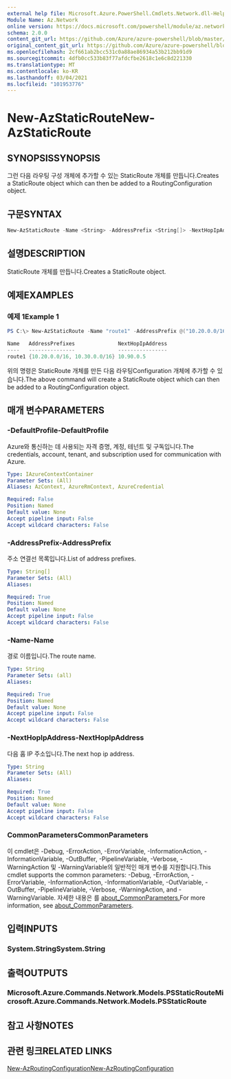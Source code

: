 ```yaml
---
external help file: Microsoft.Azure.PowerShell.Cmdlets.Network.dll-Help.xml
Module Name: Az.Network
online version: https://docs.microsoft.com/powershell/module/az.network/new-azstaticroute
schema: 2.0.0
content_git_url: https://github.com/Azure/azure-powershell/blob/master/src/Network/Network/help/New-AzStaticRoute.md
original_content_git_url: https://github.com/Azure/azure-powershell/blob/master/src/Network/Network/help/New-AzStaticRoute.md
ms.openlocfilehash: 2cf661ab2bcc531c0a88ae86934a53b212bb91d9
ms.sourcegitcommit: 4dfb0cc533b83f77afdcfbe2618c1e6c8d221330
ms.translationtype: MT
ms.contentlocale: ko-KR
ms.lasthandoff: 03/04/2021
ms.locfileid: "101953776"
---
```

# <span data-ttu-id="f8cb6-101">New-AzStaticRoute</span><span class="sxs-lookup"><span data-stu-id="f8cb6-101">New-AzStaticRoute</span></span>

## <span data-ttu-id="f8cb6-102">SYNOPSIS</span><span class="sxs-lookup"><span data-stu-id="f8cb6-102">SYNOPSIS</span></span>
<span data-ttu-id="f8cb6-103">그런 다음 라우팅 구성 개체에 추가할 수 있는 StaticRoute 개체를 만듭니다.</span><span class="sxs-lookup"><span data-stu-id="f8cb6-103">Creates a StaticRoute object which can then be added to a RoutingConfiguration object.</span></span>

## <span data-ttu-id="f8cb6-104">구문</span><span class="sxs-lookup"><span data-stu-id="f8cb6-104">SYNTAX</span></span>

```powershell
New-AzStaticRoute -Name <String> -AddressPrefix <String[]> -NextHopIpAddress <String> [-DefaultProfile <IAzureContextContainer>] [<CommonParameters>]
```

## <span data-ttu-id="f8cb6-105">설명</span><span class="sxs-lookup"><span data-stu-id="f8cb6-105">DESCRIPTION</span></span>
<span data-ttu-id="f8cb6-106">StaticRoute 개체를 만듭니다.</span><span class="sxs-lookup"><span data-stu-id="f8cb6-106">Creates a StaticRoute object.</span></span>

## <span data-ttu-id="f8cb6-107">예제</span><span class="sxs-lookup"><span data-stu-id="f8cb6-107">EXAMPLES</span></span>

### <span data-ttu-id="f8cb6-108">예제 1</span><span class="sxs-lookup"><span data-stu-id="f8cb6-108">Example 1</span></span>
```powershell
PS C:\> New-AzStaticRoute -Name "route1" -AddressPrefix @("10.20.0.0/16", "10.30.0.0/16") -NextHopIpAddress "10.90.0.5"

Name   AddressPrefixes              NextHopIpAddress
----   ---------------              ----------------
route1 {10.20.0.0/16, 10.30.0.0/16} 10.90.0.5
```

<span data-ttu-id="f8cb6-109">위의 명령은 StaticRoute 개체를 만든 다음 라우팅Configuration 개체에 추가할 수 있습니다.</span><span class="sxs-lookup"><span data-stu-id="f8cb6-109">The above command will create a StaticRoute object which can then be added to a RoutingConfiguration object.</span></span>

## <span data-ttu-id="f8cb6-110">매개 변수</span><span class="sxs-lookup"><span data-stu-id="f8cb6-110">PARAMETERS</span></span>

### <span data-ttu-id="f8cb6-111">-DefaultProfile</span><span class="sxs-lookup"><span data-stu-id="f8cb6-111">-DefaultProfile</span></span>
<span data-ttu-id="f8cb6-112">Azure와 통신하는 데 사용되는 자격 증명, 계정, 테넌트 및 구독입니다.</span><span class="sxs-lookup"><span data-stu-id="f8cb6-112">The credentials, account, tenant, and subscription used for communication with Azure.</span></span>

```yaml
Type: IAzureContextContainer
Parameter Sets: (All)
Aliases: AzContext, AzureRmContext, AzureCredential

Required: False
Position: Named
Default value: None
Accept pipeline input: False
Accept wildcard characters: False
```

### <span data-ttu-id="f8cb6-113">-AddressPrefix</span><span class="sxs-lookup"><span data-stu-id="f8cb6-113">-AddressPrefix</span></span>
<span data-ttu-id="f8cb6-114">주소 연결선 목록입니다.</span><span class="sxs-lookup"><span data-stu-id="f8cb6-114">List of address prefixes.</span></span>

```yaml
Type: String[]
Parameter Sets: (All)
Aliases:

Required: True
Position: Named
Default value: None
Accept pipeline input: False
Accept wildcard characters: False
```

### <span data-ttu-id="f8cb6-115">-Name</span><span class="sxs-lookup"><span data-stu-id="f8cb6-115">-Name</span></span>
<span data-ttu-id="f8cb6-116">경로 이름입니다.</span><span class="sxs-lookup"><span data-stu-id="f8cb6-116">The route name.</span></span>

```yaml
Type: String
Parameter Sets: (all)
Aliases:

Required: True
Position: Named
Default value: None
Accept pipeline input: False
Accept wildcard characters: False
```

### <span data-ttu-id="f8cb6-117">-NextHopIpAddress</span><span class="sxs-lookup"><span data-stu-id="f8cb6-117">-NextHopIpAddress</span></span>
<span data-ttu-id="f8cb6-118">다음 홉 IP 주소입니다.</span><span class="sxs-lookup"><span data-stu-id="f8cb6-118">The next hop ip address.</span></span>

```yaml
Type: String
Parameter Sets: (All)
Aliases:

Required: True
Position: Named
Default value: None
Accept pipeline input: False
Accept wildcard characters: False
```

### <span data-ttu-id="f8cb6-119">CommonParameters</span><span class="sxs-lookup"><span data-stu-id="f8cb6-119">CommonParameters</span></span>
<span data-ttu-id="f8cb6-120">이 cmdlet은 -Debug, -ErrorAction, -ErrorVariable, -InformationAction, -InformationVariable, -OutBuffer, -PipelineVariable, -Verbose, -WarningAction 및 -WarningVariable의 일반적인 매개 변수를 지원합니다.</span><span class="sxs-lookup"><span data-stu-id="f8cb6-120">This cmdlet supports the common parameters: -Debug, -ErrorAction, -ErrorVariable, -InformationAction, -InformationVariable, -OutVariable, -OutBuffer, -PipelineVariable, -Verbose, -WarningAction, and -WarningVariable.</span></span> <span data-ttu-id="f8cb6-121">자세한 내용은 를 [about_CommonParameters.](http://go.microsoft.com/fwlink/?LinkID=113216)</span><span class="sxs-lookup"><span data-stu-id="f8cb6-121">For more information, see [about_CommonParameters](http://go.microsoft.com/fwlink/?LinkID=113216).</span></span>

## <span data-ttu-id="f8cb6-122">입력</span><span class="sxs-lookup"><span data-stu-id="f8cb6-122">INPUTS</span></span>

### <span data-ttu-id="f8cb6-123">System.String</span><span class="sxs-lookup"><span data-stu-id="f8cb6-123">System.String</span></span>

## <span data-ttu-id="f8cb6-124">출력</span><span class="sxs-lookup"><span data-stu-id="f8cb6-124">OUTPUTS</span></span>

### <span data-ttu-id="f8cb6-125">Microsoft.Azure.Commands.Network.Models.PSStaticRoute</span><span class="sxs-lookup"><span data-stu-id="f8cb6-125">Microsoft.Azure.Commands.Network.Models.PSStaticRoute</span></span>

## <span data-ttu-id="f8cb6-126">참고 사항</span><span class="sxs-lookup"><span data-stu-id="f8cb6-126">NOTES</span></span>

## <span data-ttu-id="f8cb6-127">관련 링크</span><span class="sxs-lookup"><span data-stu-id="f8cb6-127">RELATED LINKS</span></span>

[<span data-ttu-id="f8cb6-128">New-AzRoutingConfiguration</span><span class="sxs-lookup"><span data-stu-id="f8cb6-128">New-AzRoutingConfiguration</span></span>](./New-AzRoutingConfiguration.md)
